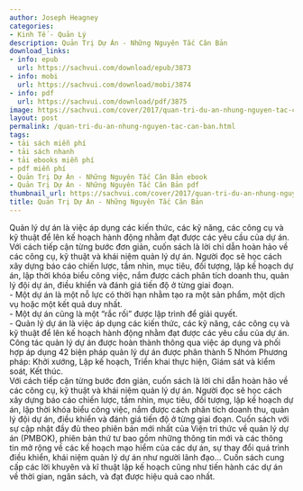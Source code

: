 ```yaml
---
author: Joseph Heagney
categories:
- Kinh Tế - Quản Lý
description: Quản Trị Dự Án - Những Nguyên Tắc Căn Bản
download_links:
- info: epub
  url: https://sachvui.com/download/epub/3873
- info: mobi
  url: https://sachvui.com/download/mobi/3874
- info: pdf
  url: https://sachvui.com/download/pdf/3875
image: https://sachvui.com/cover/2017/quan-tri-du-an-nhung-nguyen-tac-can-ban.jpg
layout: post
permalink: /quan-tri-du-an-nhung-nguyen-tac-can-ban.html
tags:
- tải sách miễn phí
- tải sách nhanh
- tải ebooks miễn phí
- pdf miễn phí
- Quản Trị Dự Án - Những Nguyên Tắc Căn Bản ebook
- Quản Trị Dự Án - Những Nguyên Tắc Căn Bản pdf
thumbnail_url: https://sachvui.com/cover/2017/quan-tri-du-an-nhung-nguyen-tac-can-ban.jpg
title: Quản Trị Dự Án - Những Nguyên Tắc Căn Bản
---
```


 <div class="item-desc text-justify"> <p>Quản lý dự án là việc áp dụng các kiến thức, các kỹ năng, các công cụ và kỹ thuật để lên kế hoạch hành động nhằm đạt được các yêu cầu của dự án. Với cách tiếp cận từng bước đơn giản, cuốn sách là lời chỉ dẫn hoàn hảo về các công cụ, kỹ thuật và khái niệm quản lý dự án. Người đọc sẽ học cách xây dựng báo cáo chiến lược, tầm nhìn, mục tiêu, đối tượng, lập kế hoạch dự án, lập thời khóa biểu công việc, nắm được cách phân tích doanh thu, quản lý đội dự án, điều khiển và đánh giá tiến độ ở từng giai đoạn.<br>- Một dự án là một nỗ lực có thời hạn nhằm tạo ra một sản phẩm, một dịch vụ hoặc một kết quả duy nhất.<br>- Một dự án cũng là một “rắc rối” được lập trình để giải quyết.<br>- Quản lý dự án là việc áp dụng các kiến thức, các kỹ năng, các công cụ và kỹ thuật để lên kế hoạch hành động nhằm đạt được các yêu cầu của dự án. Công tác quản lý dự án được hoàn thành thông qua việc áp dụng và phối hợp áp dụng 42 biện pháp quản lý dự án được phân thành 5 Nhóm Phương pháp: Khởi xướng, Lập kế hoạch, Triển khai thực hiện, Giám sát và kiểm soát, Kết thúc.<br>Với cách tiếp cận từng bước đơn giản, cuốn sách là lời chỉ dẫn hoàn hảo về các công cụ, kỹ thuật và khái niệm quản lý dự án. Người đọc sẽ học cách xây dựng báo cáo chiến lược, tầm nhìn, mục tiêu, đối tượng, lập kế hoạch dự án, lập thời khóa biểu công việc, nắm được cách phân tích doanh thu, quản lý đội dự án, điều khiển và đánh giá tiến độ ở từng giai đoạn. Cuốn sách với sự cập nhật đầy đủ theo phiên bản mới nhất của Viện tri thức về quản lý dự án (PMBOK), phiên bản thứ tư bao gồm những thông tin mới và các thông tin mở rộng về các kế hoạch mạo hiểm của các dự án, sự thay đổi quá trình điều khiển, khái niệm quản lý dự án như người lãnh đạo… Cuốn sách cung cấp các lời khuyên và kĩ thuật lập kế hoạch cũng như tiến hành các dự án về thời gian, ngân sách, và đạt được hiệu quả cao nhất.</p> </div>
